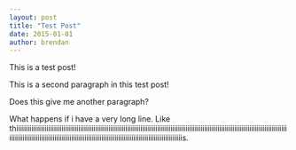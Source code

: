 ```yaml
---
layout: post
title: "Test Post"
date: 2015-01-01
author: brendan
---
```


This is a test post!

This is a second paragraph in this test post!

Does this give me another paragraph?

What happens if i have a very long line. Like thiiiiiiiiiiiiiiiiiiiiiiiiiiiiiiiiiiiiiiiiiiiiiiiiiiiiiiiiiiiiiiiiiiiiiiiiiiiiiiiiiiiiiiiiiiiiiiiiiiiiiiiiiiiiiiiiiiiiiiiiiiiiiiiiiiiiiiiiiiiiiiiiiiiiiiiiiiiiiiiiiiiiiiiiiiiiiiiiiiiiiiiiiiiiiiiiiiiiiiiiiiiiiiiiiiiiiiiiiiiiiiiiiiiiiiiiiiiis.
